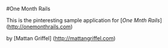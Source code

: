 #One Month Rails

This is the pinteresting sample application for 
[*One Mnth Rails*] (http://onemonthrails.com)

by [Mattan Griffel] (http://mattangriffel.com)
